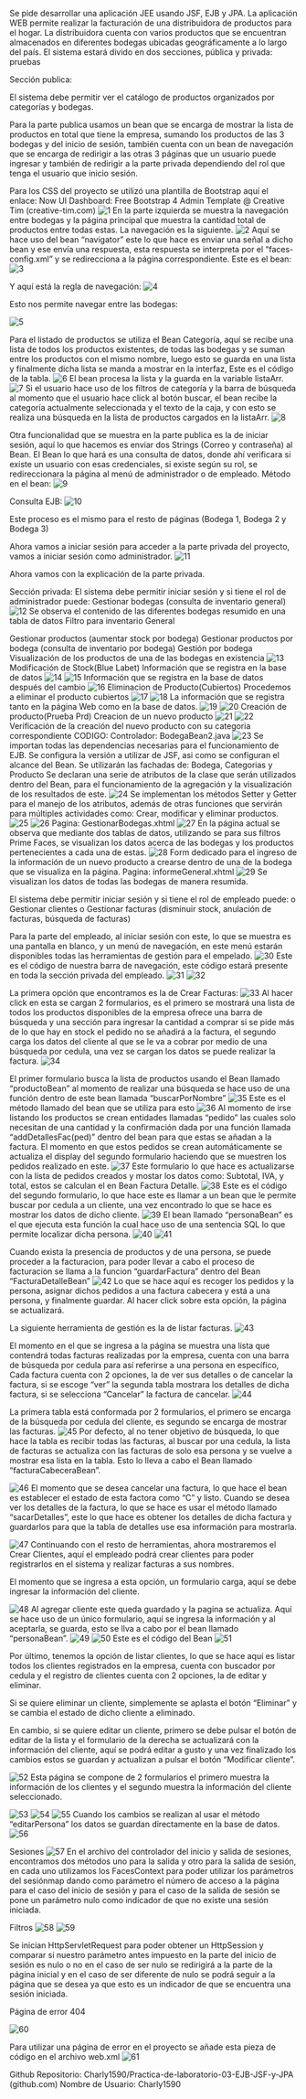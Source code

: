 
Se pide desarrollar una aplicación JEE usando JSF, EJB y JPA. La aplicación WEB permite realizar la facturación de una distribuidora de productos para el hogar. La distribuidora cuenta con varios productos que se encuentran almacenados en diferentes bodegas ubicadas geográficamente a lo largo del país.
El sistema estará divido en dos secciones, pública y privada: pruebas

Sección publica:

El sistema debe permitir ver el catálogo de productos organizados por categorías y bodegas.


Para la parte publica usamos un bean que se encarga de mostrar la lista de productos en total que tiene la empresa, sumando los productos de las 3 bodegas y del inicio de sesión, también cuenta con un bean de navegación que se encarga de redirigir a las otras 3 páginas que un usuario puede ingresar y también de redirigir a la parte privada dependiendo del rol que tenga el usuario que inicio sesión.

Para los CSS del proyecto se utilizó una plantilla de Bootstrap aquí el enlace:
Now UI Dashboard: Free Bootstrap 4 Admin Template @ Creative Tim (creative-tim.com) 
  ![1](/READMEIMG/1.png?raw=true "Title")
En la parte izquierda se muestra la navegación entre bodegas y la página principal que muestra la cantidad total de productos entre todas estas. La navegación es la siguiente.
  ![2](/READMEIMG/2.png?raw=true "Title")
Aquí se hace uso del bean “navigator” este lo que hace es enviar una señal a dicho bean y ese envía una respuesta, esta respuesta se interpreta por el “faces-config.xml” y se redirecciona a la página correspondiente.
Este es el bean:
  ![3](/READMEIMG/3.png?raw=true "Title")

Y aquí está la regla de navegación:
  ![4](/READMEIMG/4.png?raw=true "Title")

Esto nos permite navegar entre las bodegas:

  ![5](/READMEIMG/5.png?raw=true "Title")

Para el listado de productos se utiliza el Bean Categoría, aquí se recibe una lista de todos los productos existentes, de todas las bodegas y se suman entre los productos con el mismo nombre, luego esto se guarda en una lista y finalmente dicha lista se manda a mostrar en la interfaz, Este es el código de la tabla.
  ![6](/READMEIMG/6.png?raw=true "Title")
El bean procesa la lista y la guarda en la variable listaArr.
  ![7](/READMEIMG/7.png?raw=true "Title")
Si el usuario hace uso de los filtros de categoría y la barra de búsqueda al momento que el usuario hace click al botón buscar, el bean recibe la categoría actualmente seleccionada y el texto de la caja, y con esto se realiza una búsqueda en la lista de productos cargados en la listaArr.
  ![8](/READMEIMG/8.png?raw=true "Title")

Otra funcionalidad que se muestra en la parte publica es la de iniciar sesión, aquí lo que hacemos es enviar dos Strings (Correo y contraseña) al Bean. El Bean lo que hará es una consulta de datos, donde ahí verificara si existe un usuario con esas credenciales, si existe según su rol, se redireccionara la página al menú de administrador o de empleado.
Método en el bean:
  ![9](/READMEIMG/9.png?raw=true "Title")

Consulta EJB: 
  ![10](/READMEIMG/10.png?raw=true "Title")

Este proceso es el mismo para el resto de páginas (Bodega 1, Bodega 2 y Bodega 3) 

Ahora vamos a iniciar sesión para acceder a la parte privada del proyecto, vamos a iniciar sesión como administrador. 
  ![11](/READMEIMG/11.png?raw=true "Title")

Ahora vamos con la explicación de la parte privada.


Sección privada:
El sistema debe permitir iniciar sesión y si tiene el rol de administrador puede:
Gestionar bodegas (consulta de inventario general)
  ![12](/READMEIMG/12.png?raw=true "Title")
Se observa el contenido de las diferentes bodegas resumido en una tabla de datos
Filtro para inventario General

Gestionar productos (aumentar stock por bodega)
Gestionar productos por bodega (consulta de inventario por bodega)
Gestión por bodega
Visualización de los productos de una de las bodegas en existencia
  ![13](/READMEIMG/13.png?raw=true "Title")
Modificación de Stock(Blue Labet)
Información que se registra en la base de datos
  ![14](/READMEIMG/14.png?raw=true "Title")
  ![15](/READMEIMG/15.png?raw=true "Title")
Información que se registra en la base de datos después del cambio
  ![16](/READMEIMG/16.png?raw=true "Title")
Eliminacion de Producto(Cubiertos)
Procedemos a eliminar el producto cubiertos
  ![17](/READMEIMG/17.png?raw=true "Title")
  ![18](/READMEIMG/18.png?raw=true "Title")
La información que se registra tanto en la página Web como en la base de datos.
  ![19](/READMEIMG/19.png?raw=true "Title")
  ![20](/READMEIMG/20.png?raw=true "Title")
Creación de producto(Prueba Prd)
Creacion de un nuevo producto
  ![21](/READMEIMG/21.png?raw=true "Title")
  ![22](/READMEIMG/22.png?raw=true "Title")
Verificación de la creación del nuevo producto con su categoria correspondiente
CODIGO:
Controlador: BodegaBean2.java
  ![23](/READMEIMG/23.png?raw=true "Title")
Se importan todas las dependencias necesarias para el funcionamiento de EJB. Se configura la versión a utilizar de JSF, asi como se configuran el alcance del Bean.
Se utilizarán las fachadas de: Bodega, Categorias y Producto
Se declaran una serie de atributos de la clase que serán utilizados dentro del Bean, para el funcionamiento de la agregación y la visualización de los resultados de este.
  ![24](/READMEIMG/24.png?raw=true "Title")
Se implementan los métodos Setter y Getter para el manejo de los atributos, además de otras funciones que servirán para múltiples actividades como: Crear, modificar y eliminar productos.
  ![25](/READMEIMG/25.png?raw=true "Title")
  ![26](/READMEIMG/26.png?raw=true "Title")
Pagina: GestionarBodegas.xhtml
  ![27](/READMEIMG/27.png?raw=true "Title")
En la página actual se observa que mediante dos tablas de datos, utilizando se para sus filtros Prime Faces, se visualizan los datos acerca de las bodegas y los productos pertenecientes a cada una de estas.
  ![28](/READMEIMG/28.png?raw=true "Title")
Form dedicado para el ingreso de la información de un nuevo producto a crearse dentro de una de la bodega que se visualiza en la página.
Pagina: informeGeneral.xhtml
  ![29](/READMEIMG/29.png?raw=true "Title")
Se visualizan los datos de todas las bodegas de manera resumida.

El sistema debe permitir iniciar sesión y si tiene el rol de empleado puede:
o Gestionar clientes
o Gestionar facturas (disminuir stock, anulación de facturas, búsqueda de facturas)


Para la parte del empleado, al iniciar sesión con este, lo que se muestra es una pantalla en blanco, y un menú de navegación, en este menú estarán disponibles todas las herramientas de gestión para el empelado.
  ![30](/READMEIMG/30.png?raw=true "Title")
Este es el código de nuestra barra de navegación, este código estará presente en toda la sección privada del empleado.
  ![31](/READMEIMG/31.png?raw=true "Title")
  ![32](/READMEIMG/32.png?raw=true "Title")

La primera opción que encontramos es la de Crear Facturas:
  ![33](/READMEIMG/33.png?raw=true "Title")
Al hacer click en esta se cargan 2 formularios, es el primero se mostrará una lista de todos los productos disponibles de la empresa ofrece una barra de búsqueda y una sección para ingresar la cantidad a comprar si se pide más de lo que hay en stock el pedido no se añadirá a la factura, el segundo carga los datos del cliente al que se le va a cobrar por medio de una búsqueda por cedula, una vez se cargan los datos se puede realizar la factura.
  ![34](/READMEIMG/34.png?raw=true "Title")

El primer formulario busca la lista de productos usando el Bean llamado “productoBean” al momento de realizar una búsqueda se hace uso de una función dentro de este bean llamada “buscarPorNombre”
  ![35](/READMEIMG/35.png?raw=true "Title")
Este es el método llamado del bean que se utiliza para esto 
  ![36](/READMEIMG/36.png?raw=true "Title")
Al momento de irse listando los productos se crean entidades llamadas “pedido” las cuales solo necesitan de una cantidad y la confirmación dada por una función llamada “addDetallesFac(ped)” dentro del bean para que estas se añadan a la factura. El momento en que estos pedidos se crean automáticamente se actualiza el display del segundo formulario haciendo que se muestren los pedidos realizado en este.
  ![37](/READMEIMG/37.png?raw=true "Title")
Este formulario lo que hace es actualizarse con la lista de pedidos creados y mostar los datos como: Subtotal, IVA, y total, estos se calculan el en Bean Factura Detalle.
  ![38](/READMEIMG/38.png?raw=true "Title")
Este es el código del segundo formulario, lo que hace este es llamar a un bean que le permite buscar por cedula a un cliente, una vez encontrado lo que se hace es mostrar los datos de dicho cliente.
  ![39](/READMEIMG/39.png?raw=true "Title")
El bean llamado “personaBean” es el que ejecuta esta función la cual hace uso de una sentencia SQL lo que permite localizar dicha persona.
  ![40](/READMEIMG/40.png?raw=true "Title")
  ![41](/READMEIMG/41.png?raw=true "Title")

Cuando exista la presencia de productos y de una persona, se puede proceder a la facturacion, para poder llevar a cabo el proceso de facturacion se llama a la funcion “guardarFactura” dentro del Bean “FacturaDetalleBean” 
  ![42](/READMEIMG/42.png?raw=true "Title")
Lo que se hace aquí es recoger los pedidos y la persona, asignar dichos pedidos a una factura cabecera y está a una persona, y finalmente guardar. 
Al hacer click sobre esta opción, la página se actualizará.

La siguiente herramienta de gestión es la de listar facturas.
  ![43](/READMEIMG/43.png?raw=true "Title")

El momento en el que se ingresa a la página se muestra una lista que contendrá todas facturas realizadas por la empresa, cuenta con una barra de búsqueda por cedula para así referirse a una persona en específico, 
Cada factura cuenta con 2 opciones, la de ver sus detalles o de cancelar la factura, si se escoge “ver” la segunda tabla mostrara los detalles de dicha factura, si se selecciona “Cancelar” la factura de cancelar.
  ![44](/READMEIMG/44.png?raw=true "Title")

La primera tabla está conformada por 2 formularios, el primero se encarga de la búsqueda por cedula del cliente, es segundo se encarga de mostrar las facturas.
  ![45](/READMEIMG/45.png?raw=true "Title")
Por defecto, al no tener objetivo de búsqueda, lo que hace la tabla es recibir todas las facturas, al buscar por una cedula, la lista de facturas se actualiza con las facturas de solo esa persona y se vuelve a mostrar esa lista en la tabla. Esto lo lleva a cabo el Bean llamado “facturaCabeceraBean”.

  ![46](/READMEIMG/46.png?raw=true "Title")
El momento que se desea cancelar una factura, lo que hace el bean es establecer el estado de esta factora como “C” y listo.
Cuando se desea ver los detalles de la factura, lo que se hace es usar el método llamado “sacarDetalles”, este lo que hace es obtener los detalles de dicha factura y guardarlos para que la tabla de detalles use esa información para mostrarla.
 
 ![47](/READMEIMG/47.png?raw=true "Title")
Continuando con el resto de herramientas, ahora mostraremos el Crear Clientes, aquí el empleado podrá crear clientes para poder registrarlos en el sistema y realizar facturas a sus nombres.

El momento que se ingresa a esta opción, un formulario carga, aquí se debe ingresar la información del cliente.

  ![48](/READMEIMG/48.png?raw=true "Title")
Al agregar cliente este queda guardado y la pagina se actualiza.
Aquí se hace uso de un único formulario, aquí se ingresa la información y al aceptarla, se guarda, esto se llva a cabo por el bean llamado “personaBean”.
  ![49](/READMEIMG/49.png?raw=true "Title")
  ![50](/READMEIMG/50.png?raw=true "Title")
Este es el código del Bean
  ![51](/READMEIMG/51.png?raw=true "Title")

Por último, tenemos la opción de listar clientes, lo que se hace aquí es listar todos los clientes registrados en la empresa, cuenta con buscador por cedula y el registro de clientes cuenta con 2 opciones, la de editar y eliminar. 

Si se quiere eliminar un cliente, simplemente se aplasta el botón “Eliminar” y se cambia el estado de dicho cliente a eliminado. 

En cambio, si se quiere editar un cliente, primero se debe pulsar el botón de editar de la lista y el formulario de la derecha se actualizará con la información del cliente, aquí se podrá editar a gusto y una vez finalizado los cambios estos se guardan y actualizan a pulsar el botón “Modificar cliente”.

  ![52](/READMEIMG/52.png?raw=true "Title")
Esta página se compone de 2 formularios el primero muestra la información de los clientes y el segundo muestra la información del cliente seleccionado.

  ![53](/READMEIMG/53.png?raw=true "Title")
  ![54](/READMEIMG/54.png?raw=true "Title")
  ![55](/READMEIMG/55.png?raw=true "Title")
Cuando los cambios se realizan al usar el método “editarPersona” los datos se guardan directamente en la base de datos.
  ![56](/READMEIMG/56.png?raw=true "Title")

Sesiones
  ![57](/READMEIMG/57.png?raw=true "Title")
En el archivo del controlador del inicio y salida de sesiones, encontramos dos métodos uno para la salida y otro para la salida de sesión, en cada uno utilizamos los FacesContext para poder utilizar los parámetros del sesiónmap dando como parámetro el número de acceso a la página para el caso del inicio de sesión y para el caso de la salida de sesión se pone un parámetro nulo como indicador de que no existe una sesión iniciada.
 
Filtros
  ![58](/READMEIMG/58.png?raw=true "Title")
  ![59](/READMEIMG/59.png?raw=true "Title")

Se inician HttpServletRequest para poder obtener un HttpSession y comparar si nuestro parámetro antes impuesto en la parte del inicio de sesión es nulo o no en el caso de ser nulo se redirigirá a la parte de la página inicial y en el caso de ser diferente de nulo se podrá seguir a la página que se desea ya que esto es un indicador de que se encuentra una sesión iniciada.

Página de error 404

  ![60](/READMEIMG/60.png?raw=true "Title")

Para utilizar una página de error en el proyecto se añade esta pieza de código en el archivo web.xml
  ![61](/READMEIMG/61.png?raw=true "Title")


Github
Repositorio: Charly1590/Practica-de-laboratorio-03-EJB-JSF-y-JPA (github.com)
Nombre de Usuario: Charly1590

